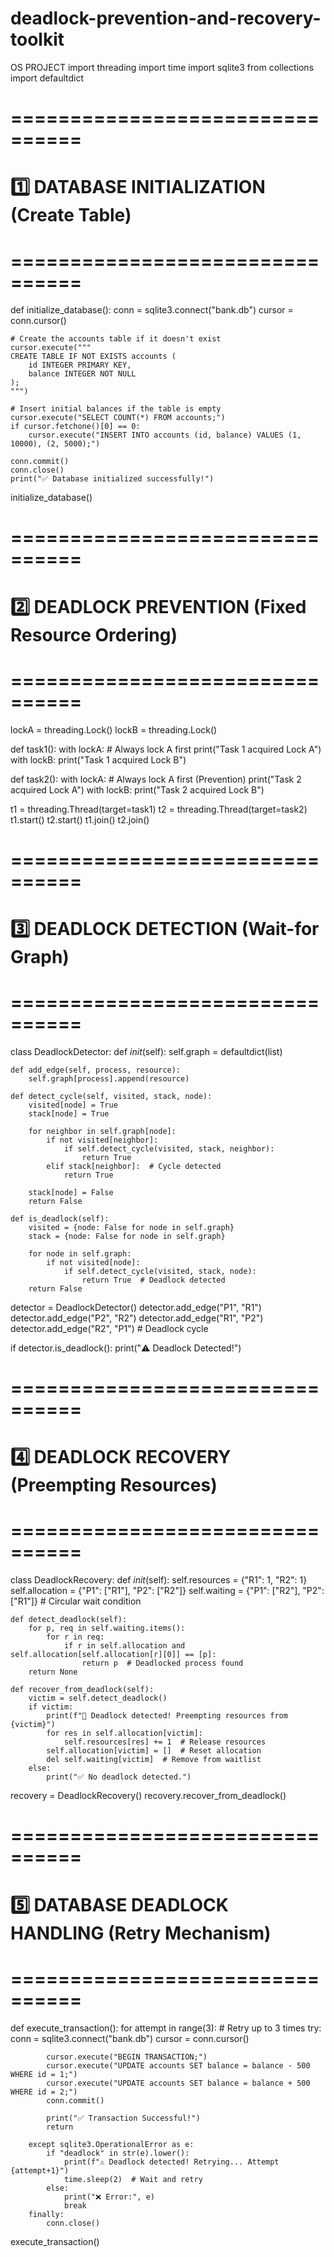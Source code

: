 # deadlock-prevention-and-recovery-toolkit
OS PROJECT
import threading
import time
import sqlite3
from collections import defaultdict

# ================================
# 1️⃣ DATABASE INITIALIZATION (Create Table)
# ================================

def initialize_database():
    conn = sqlite3.connect("bank.db")
    cursor = conn.cursor()

    # Create the accounts table if it doesn't exist
    cursor.execute("""
    CREATE TABLE IF NOT EXISTS accounts (
        id INTEGER PRIMARY KEY,
        balance INTEGER NOT NULL
    );
    """)

    # Insert initial balances if the table is empty
    cursor.execute("SELECT COUNT(*) FROM accounts;")
    if cursor.fetchone()[0] == 0:
        cursor.execute("INSERT INTO accounts (id, balance) VALUES (1, 10000), (2, 5000);")

    conn.commit()
    conn.close()
    print("✅ Database initialized successfully!")

initialize_database()

# ================================
# 2️⃣ DEADLOCK PREVENTION (Fixed Resource Ordering)
# ================================

lockA = threading.Lock()
lockB = threading.Lock()

def task1():
    with lockA:  # Always lock A first
        print("Task 1 acquired Lock A")
        with lockB:
            print("Task 1 acquired Lock B")

def task2():
    with lockA:  # Always lock A first (Prevention)
        print("Task 2 acquired Lock A")
        with lockB:
            print("Task 2 acquired Lock B")

t1 = threading.Thread(target=task1)
t2 = threading.Thread(target=task2)
t1.start()
t2.start()
t1.join()
t2.join()

# ================================
# 3️⃣ DEADLOCK DETECTION (Wait-for Graph)
# ================================

class DeadlockDetector:
    def _init_(self):
        self.graph = defaultdict(list)

    def add_edge(self, process, resource):
        self.graph[process].append(resource)

    def detect_cycle(self, visited, stack, node):
        visited[node] = True
        stack[node] = True
        
        for neighbor in self.graph[node]:
            if not visited[neighbor]:
                if self.detect_cycle(visited, stack, neighbor):
                    return True
            elif stack[neighbor]:  # Cycle detected
                return True

        stack[node] = False
        return False

    def is_deadlock(self):
        visited = {node: False for node in self.graph}
        stack = {node: False for node in self.graph}

        for node in self.graph:
            if not visited[node]:
                if self.detect_cycle(visited, stack, node):
                    return True  # Deadlock detected
        return False

detector = DeadlockDetector()
detector.add_edge("P1", "R1")
detector.add_edge("P2", "R2")
detector.add_edge("R1", "P2")
detector.add_edge("R2", "P1")  # Deadlock cycle

if detector.is_deadlock():
    print("⚠️ Deadlock Detected!")

# ================================
# 4️⃣ DEADLOCK RECOVERY (Preempting Resources)
# ================================

class DeadlockRecovery:
    def _init_(self):
        self.resources = {"R1": 1, "R2": 1}
        self.allocation = {"P1": ["R1"], "P2": ["R2"]}
        self.waiting = {"P1": ["R2"], "P2": ["R1"]}  # Circular wait condition

    def detect_deadlock(self):
        for p, req in self.waiting.items():
            for r in req:
                if r in self.allocation and self.allocation[self.allocation[r][0]] == [p]:
                    return p  # Deadlocked process found
        return None

    def recover_from_deadlock(self):
        victim = self.detect_deadlock()
        if victim:
            print(f"🔴 Deadlock detected! Preempting resources from {victim}")
            for res in self.allocation[victim]:
                self.resources[res] += 1  # Release resources
            self.allocation[victim] = []  # Reset allocation
            del self.waiting[victim]  # Remove from waitlist
        else:
            print("✅ No deadlock detected.")

recovery = DeadlockRecovery()
recovery.recover_from_deadlock()

# ================================
# 5️⃣ DATABASE DEADLOCK HANDLING (Retry Mechanism)
# ================================

def execute_transaction():
    for attempt in range(3):  # Retry up to 3 times
        try:
            conn = sqlite3.connect("bank.db")
            cursor = conn.cursor()

            cursor.execute("BEGIN TRANSACTION;")
            cursor.execute("UPDATE accounts SET balance = balance - 500 WHERE id = 1;")
            cursor.execute("UPDATE accounts SET balance = balance + 500 WHERE id = 2;")
            conn.commit()

            print("✅ Transaction Successful!")
            return

        except sqlite3.OperationalError as e:
            if "deadlock" in str(e).lower():
                print(f"⚠️ Deadlock detected! Retrying... Attempt {attempt+1}")
                time.sleep(2)  # Wait and retry
            else:
                print("❌ Error:", e)
                break
        finally:
            conn.close()

execute_transaction()
